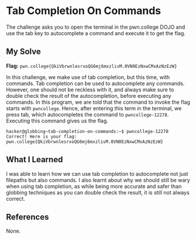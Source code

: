 # Tab Completion On Commands
The challenge asks you to open the terminal in the pwn.college DOJO and use the tab key to autocomplete a command and execute it to get the flag.

## My Solve
**Flag:** `pwn.college{QkiVbrwnlesrxoQG6mj6mxzlivM.0VN0EzNxwCMxAzNzEzW}`

In this challenge, we make use of tab completion, but this time, with commands. Tab completion can be used to autocomplete any commands. However, one should not be reckless with it, and always make sure to double check the result of the autocompletion, before executing any commands. In this program, we are told that the command to invoke the flag starts with `pwncollege`. Hence, after entering this term in the terminal, we press tab, which autocompletes the command to `pwncollege-12278`. Executing this command gives us the flag.


```
hacker@globbing~tab-completion-on-commands:~$ pwncollege-12278 
Correct! Here is your flag:
pwn.college{QkiVbrwnlesrxoQG6mj6mxzlivM.0VN0EzNxwCMxAzNzEzW}
```


## What I Learned
I was able to learn how we can use tab completion to autocomplete not just filepaths but also commands. I also learnt about why we should still be wary when using tab completion, as while being more accurate and safer than globbing techniques as you can double check the result, it is still not always correct.

## References
None.